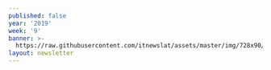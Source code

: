 ```yaml
---
published: false
year: '2019'
week: '9'
banner: >-
  https://raw.githubusercontent.com/itnewslat/assets/master/img/728x90/Banner-Resumen.jpg
layout: newsletter
---
```

